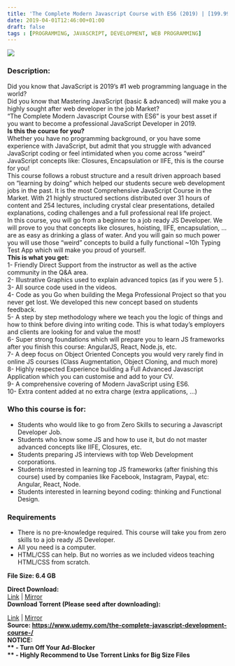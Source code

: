 ```yaml
---
title: 'The Complete Modern Javascript Course with ES6 (2019) | [199.99$ Course For Free]'
date: 2019-04-01T12:46:00+01:00
draft: false
tags : [PROGRAMMING, JAVASCRIPT, DEVELOPMENT, WEB PROGRAMMING]
---
```


[![](https://1.bp.blogspot.com/-Avw93T6fxe8/XKH43Fhk5PI/AAAAAAAABTU/uO-6csd6iSI72BOoV8zP09-Sg-pMreLIACLcBGAs/s640/The-Complete-Modern-Javascript-Course-with-ES6-2019.jpg)](https://1.bp.blogspot.com/-Avw93T6fxe8/XKH43Fhk5PI/AAAAAAAABTU/uO-6csd6iSI72BOoV8zP09-Sg-pMreLIACLcBGAs/s1600/The-Complete-Modern-Javascript-Course-with-ES6-2019.jpg)

  

### Description:

Did you know that JavaScript is 2019’s #1 web programming language in the world?  
Did you know that Mastering JavaScript (basic & advanced) will make you a highly sought after web developer in the job Market?  
“The Complete Modern Javascript Course with ES6” is your best asset if you want to become a professional JavaScript Developer in 2019.  
**Is this the course for you?**  
Whether you have no programming background, or you have some experience with JavaScript, but admit that you struggle with advanced JavaScript coding or feel intimidated when you come across “weird” JavaScript concepts like: Closures, Encapsulation or IIFE, this is the course for you!  
This course follows a robust structure and a result driven approach based on “learning by doing” which helped our students secure web development jobs in the past. It is the most Comprehensive JavaScript Course in the Market. With 21 highly structured sections distributed over 31 hours of content and 254 lectures, including crystal clear presentations, detailed explanations, coding challenges and a full professional real life project.  
In this course, you will go from a beginner to a job ready JS Developer. We will prove to you that concepts like closures, hoisting, IIFE, encapsulation, … are as easy as drinking a glass of water. And you will gain so much power you will use those “weird” concepts to build a fully functional ~10h Typing Test App which will make you proud of yourself.  
**This is what you get:**  
1- Friendly Direct Support from the instructor as well as the active community in the Q&A area.  
2- Illustrative Graphics used to explain advanced topics (as if you were 5 ).  
3- All source code used in the videos.  
4- Code as you Go when building the Mega Professional Project so that you never get lost. We developed this new concept based on students feedback.  
5- A step by step methodology where we teach you the logic of things and how to think before diving into writing code. This is what today’s employers and clients are looking for and value the most!  
6- Super strong foundations which will prepare you to learn JS frameworks after you finish this course: AngularJS, React, Node.js, etc.  
7- A deep focus on Object Oriented Concepts you would very rarely find in online JS courses (Class Augmentation, Object Cloning, and much more)  
8- Highly respected Experience building a Full Advanced Javascript Application which you can customise and add to your CV.  
9- A comprehensive covering of Modern JavaScript using ES6.  
10- Extra content added at no extra charge (extra applications, …)  

### Who this course is for:

*   Students who would like to go from Zero Skills to securing a Javascript Developer Job.
*   Students who know some JS and how to use it, but do not master advanced concepts like IIFE, Closures, etc.
*   Students preparing JS interviews with top Web Development corporations.
*   Students interested in learning top JS frameworks (after finishing this course) used by companies like Facebook, Instagram, Paypal, etc: Angular, React, Node.
*   Students interested in learning beyond coding: thinking and Functional Design.

### Requirements

*   There is no pre-knowledge required. This course will take you from zero skills to a job ready JS Developer.
*   All you need is a computer.
*   HTML/CSS can help. But no worries as we included videos teaching HTML/CSS from scratch.

**File Size: 6.4 GB**

**Direct Download:**  
[Link](https://oko.sh/TheCompleteModernlink1) | [Mirror](https://oko.sh/TheCompleteModernlink2)  
**Download Torrent (Please seed after downloading):**  

[Link](https://oko.sh/TheCompleteModerntorrent1) | [Mirror](https://oko.sh/TheCompleteModerntorrent2)  
**Source: **https://www.udemy.com/the-complete-javascript-development-course-/  
**NOTICE:**  
** - Turn Off Your Ad-Blocker**  
** - Highly Recommend to Use Torrent Links for Big Size Files**